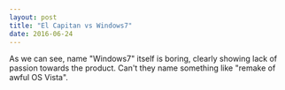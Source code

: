 ```yaml
---
layout: post
title: "El Capitan vs Windows7"
date: 2016-06-24
---
```


As we can see, name "Windows7" itself is boring, clearly showing lack of passion towards the product. Can't they name something like "remake of awful OS Vista".
